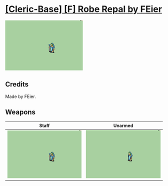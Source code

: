 # [\[Cleric-Base\] \[F\] Robe Repal by FEier](./)
 

<img src="./7.%20Staff/Staff_000.png" alt="[Cleric-Base] [F] Robe Repal by FEier standing" />

## Credits

Made by FEier.

## Weapons
 

|Staff |Unarmed |
|  :---: | :---: |
| <img alt="Staff animation" src="./7.%20Staff/Staff.gif" /> | <img alt="Unarmed animation" src="./8.%20Unarmed/Unarmed.gif" /> |
